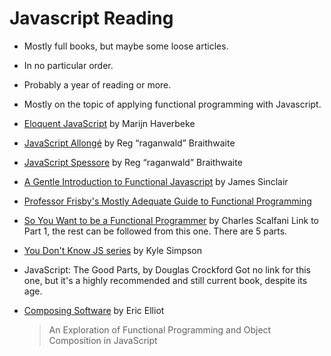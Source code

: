 # Javascript Reading

- Mostly full books, but maybe some loose articles.
- In no particular order.
- Probably a year of reading or more.
- Mostly on the topic of applying functional programming with Javascript.

- [Eloquent JavaScript](http://eloquentjavascript.net/)
  by Marijn Haverbeke

- [JavaScript Allongé](https://leanpub.com/javascriptallongesix/read)
  by Reg “raganwald” Braithwaite

- [JavaScript Spessore](https://leanpub.com/javascript-spessore/read)
  by Reg “raganwald” Braithwaite

- [A Gentle Introduction to Functional Javascript](http://jrsinclair.com/articles/2016/gentle-introduction-to-functional-javascript-intro/)
  by James Sinclair

- [Professor Frisby's Mostly Adequate Guide to Functional Programming](https://github.com/MostlyAdequate/mostly-adequate-guide)

- [So You Want to be a Functional Programmer](https://medium.com/@cscalfani/so-you-want-to-be-a-functional-programmer-part-1-1f15e387e536)
  by Charles Scalfani
  Link to Part 1, the rest can be followed from this one. There are 5 parts.

- [You Don't Know JS series](https://github.com/getify/You-Dont-Know-JS)
  by Kyle Simpson

- JavaScript: The Good Parts, by Douglas Crockford
  Got no link for this one, but it's a highly recommended and still current book, despite its age.

- [Composing Software](https://leanpub.com/composingsoftware)
  by Eric Elliot
  > An Exploration of Functional Programming and Object Composition in JavaScript
